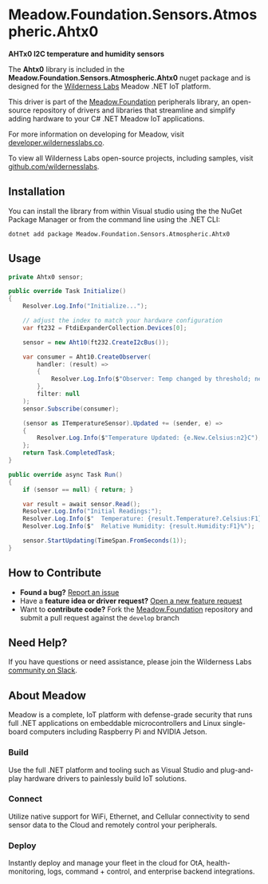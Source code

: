 # Meadow.Foundation.Sensors.Atmospheric.Ahtx0

**AHTx0 I2C temperature and humidity sensors**

The **Ahtx0** library is included in the **Meadow.Foundation.Sensors.Atmospheric.Ahtx0** nuget package and is designed for the [Wilderness Labs](www.wildernesslabs.co) Meadow .NET IoT platform.

This driver is part of the [Meadow.Foundation](https://developer.wildernesslabs.co/Meadow/Meadow.Foundation/) peripherals library, an open-source repository of drivers and libraries that streamline and simplify adding hardware to your C# .NET Meadow IoT applications.

For more information on developing for Meadow, visit [developer.wildernesslabs.co](http://developer.wildernesslabs.co/).

To view all Wilderness Labs open-source projects, including samples, visit [github.com/wildernesslabs](https://github.com/wildernesslabs/).

## Installation

You can install the library from within Visual studio using the the NuGet Package Manager or from the command line using the .NET CLI:

`dotnet add package Meadow.Foundation.Sensors.Atmospheric.Ahtx0`
## Usage

```csharp
private Ahtx0 sensor;

public override Task Initialize()
{
    Resolver.Log.Info("Initialize...");

    // adjust the index to match your hardware configuration
    var ft232 = FtdiExpanderCollection.Devices[0];

    sensor = new Aht10(ft232.CreateI2cBus());

    var consumer = Aht10.CreateObserver(
        handler: (result) =>
        {
            Resolver.Log.Info($"Observer: Temp changed by threshold; new temp: {result.New.Temperature?.Celsius:N2}C, old: {result.Old?.Temperature?.Celsius:N2}C");
        },
        filter: null
    );
    sensor.Subscribe(consumer);

    (sensor as ITemperatureSensor).Updated += (sender, e) =>
    {
        Resolver.Log.Info($"Temperature Updated: {e.New.Celsius:n2}C");
    };
    return Task.CompletedTask;
}

public override async Task Run()
{
    if (sensor == null) { return; }

    var result = await sensor.Read();
    Resolver.Log.Info("Initial Readings:");
    Resolver.Log.Info($"  Temperature: {result.Temperature?.Celsius:F1}°C");
    Resolver.Log.Info($"  Relative Humidity: {result.Humidity:F1}%");

    sensor.StartUpdating(TimeSpan.FromSeconds(1));
}

```
## How to Contribute

- **Found a bug?** [Report an issue](https://github.com/WildernessLabs/Meadow_Issues/issues)
- Have a **feature idea or driver request?** [Open a new feature request](https://github.com/WildernessLabs/Meadow_Issues/issues)
- Want to **contribute code?** Fork the [Meadow.Foundation](https://github.com/WildernessLabs/Meadow.Foundation) repository and submit a pull request against the `develop` branch


## Need Help?

If you have questions or need assistance, please join the Wilderness Labs [community on Slack](http://slackinvite.wildernesslabs.co/).
## About Meadow

Meadow is a complete, IoT platform with defense-grade security that runs full .NET applications on embeddable microcontrollers and Linux single-board computers including Raspberry Pi and NVIDIA Jetson.

### Build

Use the full .NET platform and tooling such as Visual Studio and plug-and-play hardware drivers to painlessly build IoT solutions.

### Connect

Utilize native support for WiFi, Ethernet, and Cellular connectivity to send sensor data to the Cloud and remotely control your peripherals.

### Deploy

Instantly deploy and manage your fleet in the cloud for OtA, health-monitoring, logs, command + control, and enterprise backend integrations.


